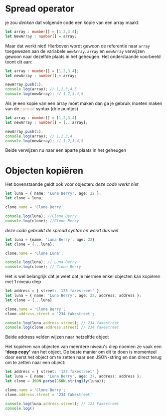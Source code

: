 # Spread operator
je zou *denken* dat volgende code een kopie van een array maakt:
```ts
let array : number[] = [1,2,3,4];
let NewArray : number[] = array;
```

Maar dat werkt niet! Hierboven wordt gewoon de referentie naar `array` toegewezen aan de variabele `newArray`. `array` en `newArray` verwijzen gewoon naar dezelfde plaats in het geheugen. Het onderstaande voorbeeld toont dit aan:
```ts
let array : number[] = [1,2,3,4];
let newArray : number[] = array;

newArray.push(5);
console.log(array); // 1,2,3,4,5
console.log(newArray); // 1,2,3,4,5
```

Als je een kopie van een array moet maken dan ga je gebruik moeten maken van de <span style="color:#c8ab83;">spread</span> syntax (drie puntjes)
```ts
let array : number[] = [1,2,3,4]
let newArray : number[] = [...array];

newArray.push(5);
console.log(array); // 1,2,3,4
console.log(newArray); // 1,2,3,4,5
```

Beide verwijzen nu naar een aparte plaats in het geheugen

# Objecten kopiëren
Het bovenstaande geldt ook voor objecten:
*deze code werkt niet*
```ts
let luna = { name: 'Luna Berry', age: 22 };
let clone = luna;

clone.name = 'Clone Berry'

console.log(luna); //Clone Berry
console.log(clone); //Clone Berry
```

*deze code gebruikt de spread syntax en werkt dus wel*
```ts
let luna = {name: 'Luna Berry', age: 22}
let clone = {...luna};

clone.name = 'Clone Luna';

console.log(luna); // Luna Berry
console.log(clone); // Clone Berry
```

Het is wel belangrijk dat je weet dat je hiermee enkel objecten kan kopiëren met 1 niveau diep
```ts
let address = { street: '123 fakestreet' };
let luna = { name: 'Luna Berry', age: 22, address: address };
let clone = {...luna}

clone.name = 'Clone Berry';
clone.address.street = '234 fakestreet';

console.log(luna.address.street); // 234 fakestreet
console.log(clone.address.street) // 234 fakestreet
```

Beide address velden wijzen naar hetzelfde object

Het kopiëren van objecten van meerdere niveau's diep noemen ze vaak een **'deep copy'** van het object. De beste manier om dit te doen is momenteel door eerst het object om te zetten naar een JSON-string en dan direct terug om te zetten naar een object:
```ts
let address = { street: '123 fakestreet' }
let luna = { name: 'Luna Berry', age: 37, address: address };
let clone = JSON.parse(JSON.stringify(luna));

clone.name = 'Clone Berry';
clone.address.street = '234 fakestreet'

console.log(luna.address.street); // 123 Fakestreet
console.log()
```